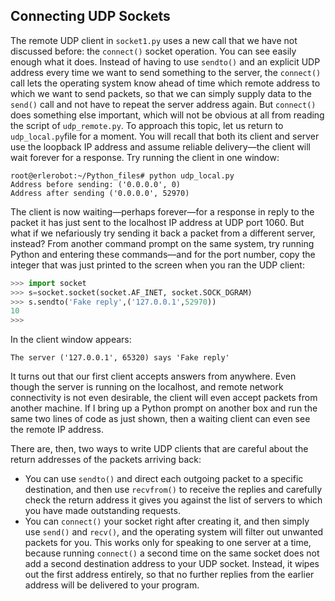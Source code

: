 ## Connecting UDP Sockets

The remote UDP client in `socket1.py` uses a new call that we have not discussed before: the `connect()`
socket operation. You can see easily enough what it does. Instead of having to use `sendto()` and an
explicit UDP address every time we want to send something to the server, the `connect()` call lets the
operating system know ahead of time which remote address to which we want to send packets, so that
we can simply supply data to the `send()` call and not have to repeat the server address again.
But `connect()` does something else important, which will not be obvious at all from reading the script of
`udp_remote.py`.
To approach this topic, let us return to `udp_local.py`file for a moment. You will recall that both its client
and server use the loopback IP address and assume reliable delivery—the client will wait forever for a
response. Try running the client in one window:
```
root@erlerobot:~/Python_files# python udp_local.py
Address before sending: ('0.0.0.0', 0)
Address after sending ('0.0.0.0', 52970)
```
The client is now waiting—perhaps forever—for a response in reply to the packet it has just sent to
the localhost IP address at UDP port 1060. But what if we nefariously try sending it back a packet from a
different server, instead?
From another command prompt on the same system, try running Python and entering these
commands—and for the port number, copy the integer that was just printed to the screen when you ran
the UDP client:
```python
>>> import socket
>>> s=socket.socket(socket.AF_INET, socket.SOCK_DGRAM)
>>> s.sendto('Fake reply',('127.0.0.1',52970))
10
>>>

```
In the client window appears:
```
The server ('127.0.0.1', 65320) says 'Fake reply'
```
It turns out that our first client accepts answers from anywhere. Even though the server is
running on the localhost, and remote network connectivity is not even desirable, the
client will even accept packets from another machine. If I bring up a Python prompt on another box and
run the same two lines of code as just shown, then a waiting client can even see the remote IP address.

There are, then, two ways to write UDP clients that are careful about the return addresses of the
packets arriving back:

- You can use `sendto()` and direct each outgoing packet to a specific destination,
and then use `recvfrom()` to receive the replies and carefully check the return
address it gives you against the list of servers to which you have made outstanding
requests.
- You can `connect()` your socket right after creating it, and then simply use `send()`
and `recv()`, and the operating system will filter out unwanted packets for you. This
works only for speaking to one server at a time, because running `connect()` a
second time on the same socket does not add a second destination address to
your UDP socket. Instead, it wipes out the first address entirely, so that no further
replies from the earlier address will be delivered to your program.
